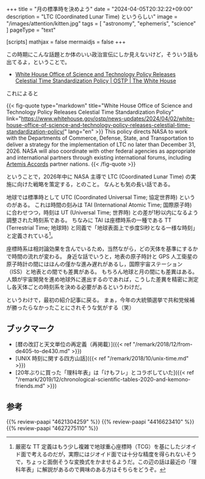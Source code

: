 +++
title = "月の標準時を決めよう"
date =  "2024-04-05T20:32:22+09:00"
description = "LTC (Coordinated Lunar Time) というらしい"
image = "/images/attention/kitten.jpg"
tags = [ "astronomy", "ephemeris", "science" ]
pageType = "text"

[scripts]
  mathjax = false
  mermaidjs = false
+++

この時期にこんな話題とか体のいい政治宣伝にしか見えないけど，そういう話も出てるよ，ということで。

- [White House Office of Science and Technology Policy Releases Celestial Time Standardization Policy | OSTP | The White House](https://www.whitehouse.gov/ostp/news-updates/2024/04/02/white-house-office-of-science-and-technology-policy-releases-celestial-time-standardization-policy/)

これによると

{{< fig-quote type="markdown" title="White House Office of Science and Technology Policy Releases Celestial Time Standardization Policy" link="https://www.whitehouse.gov/ostp/news-updates/2024/04/02/white-house-office-of-science-and-technology-policy-releases-celestial-time-standardization-policy/" lang="en" >}}
This policy directs NASA to work with the Departments of Commerce, Defense, State, and Transportation to deliver a strategy for the implementation of LTC no later than December 31, 2026. NASA will also coordinate with other federal agencies as appropriate and international partners through existing international forums, including [Artemis Accords](https://www.nasa.gov/artemis-accords/) partner nations.
{{< /fig-quote >}}

ということで，2026年中に NASA 主導で LTC (Coordinated Lunar Time) の実施に向けた戦略を策定する，とのこと。
なんとも気の長い話である。

地球では標準時として UTC (Coordinated Universal Time; 協定世界時) というのがある。
これは時間の刻みは TAI (International Atomic Time; 国際原子時) に合わせつつ，時刻は UT (Universal Time; 世界時) との差が1秒以内になるよう調整された時刻系である。
ちなみに TAI は座標時系の一種である TT (Terrestrial Time; 地球時) と同義で「地球表面上で歩度SI秒となる一様な時刻」と定義されている[^tt1]。

[^tt1]: 厳密な TT 定義はもう少し複雑で地球重心座標時（TCG）を基にしたジオイド面で考えるのだが，実際にはジオイド面では十分な精度を得られないそうで，ちょっと面倒そうな変換式をかませるようだ。この辺の話は最近の「理科年表」に解説があるので興味のある方はそちらをどうぞ。

座標時系は相対論効果を含んでいるため，当然ながら，どの天体を基準にするかで時間の流れが変わる。
身近な話でいうと，地表の原子時計と GPS 人工衛星の原子時計の間にはほんの僅かな進み遅れがあるし，国際宇宙ステーション（ISS）と地表との間でも差異がある。
もちろん地球と月の間にも差異はある。
人類が宇宙開発を進め地球外に進出するのであれば，こうした差異を精密に測定し各天体ごとの時刻系を決める必要があるというわけだ。

というわけで，最初の紹介記事に戻る。
まぁ，今年の大統領選挙で共和党候補が勝ったらなかったことにされそうな気がする（笑）

## ブックマーク

- [暦の改訂と天文単位の再定義（再掲載）]({{< ref "/remark/2018/12/from-de405-to-de430.md" >}})
- [UNIX 時刻に関する四方山話]({{< ref "/remark/2018/10/unix-time.md" >}})
- [20年ぶりに買った「理科年表」は「けもフレ」とコラボしていた]({{< ref "/remark/2019/12/chronological-scientific-tables-2020-and-kemono-friends.md" >}})

## 参考

{{% review-paapi "4621304259" %}} <!-- 理科年表 2020 -->
{{% review-paapi "4416623410" %}} <!-- 天文年鑑 2024年版 -->
{{% review-paapi "4627275110" %}} <!-- 天体物理学 -->
